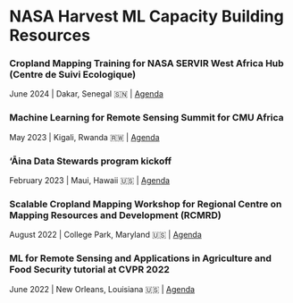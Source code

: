 # NASA Harvest ML Capacity Building Resources

### Cropland Mapping Training for NASA SERVIR West Africa Hub (Centre de Suivi Ecologique)
June 2024 | Dakar, Senegal 🇸🇳 | [Agenda](https://nasaharvest.github.io/senegal2024)

### Machine Learning for Remote Sensing Summit for CMU Africa
May 2023 | Kigali, Rwanda 🇷🇼 | [Agenda](https://nasaharvest.github.io/ml-for-remote-sensing/iclr2023/tutorial)

### ‘Āina Data Stewards program kickoff
February 2023 | Maui, Hawaii 🇺🇸 | [Agenda](https://nasaharvest.github.io/mauinui#data)

### Scalable Cropland Mapping Workshop for Regional Centre on Mapping Resources and Development (RCMRD)
August 2022 | College Park, Maryland 🇺🇸 | [Agenda](https://nasaharvest.github.io/rcmrd2022.html)

### ML for Remote Sensing and Applications in Agriculture and Food Security tutorial at CVPR 2022
June 2022 | New Orleans, Louisiana 🇺🇸 | [Agenda](https://nasaharvest.github.io/cvpr2022.html)
